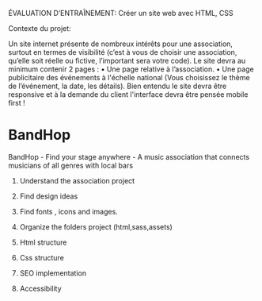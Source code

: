
ÉVALUATION D’ENTRAÎNEMENT:
Créer un site web avec HTML, CSS 

Contexte du projet:

Un site internet présente de nombreux intérêts pour une association, surtout en termes de visibilité (c’est
à vous de choisir une association, qu’elle soit réelle ou fictive, l’important sera votre code).
Le site devra au minimum contenir 2 pages :
• Une page relative à l’association.
• Une page publicitaire des événements à l'échelle national (Vous choisissez le thème de l’événement, la
date, les détails).
Bien entendu le site devra être responsive et à la demande du client l'interface devra être pensée mobile
first !



# BandHop
BandHop - Find your stage anywhere - A music association that connects musicians of all genres with local bars

1. Understand the association project

2. Find design ideas 

3. Find fonts , icons and images.

4. Organize the folders project (html,sass,assets)

4. Html structure

5. Css structure

6. SEO implementation

7. Accessibility


